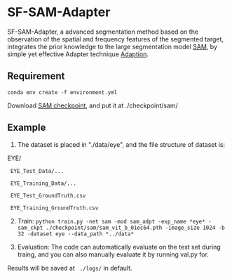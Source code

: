 # SF-SAM-Adapter

SF-SAM-Adapter, a advanced segmentation method based on the observation of the spatial and frequency features of the segmented target, integrates the prior knowledge to the large segmentation model [SAM](https://github.com/facebookresearch/segment-anything), by simple yet effective Adapter technique [Adaption](https://lightning.ai/pages/community/tutorial/lora-llm/).


## Requirement

``conda env create -f environment.yml``

Download [SAM checkpoint](https://dl.fbaipublicfiles.com/segment_anything/sam_vit_b_01ec64.pth), and put it at ./checkpoint/sam/

## Example

1. The dataset is placed in "./data/eye", and the file structure of dataset is:

EYE/

     EYE_Test_Data/...
     
     EYE_Training_Data/...
     
     EYE_Test_GroundTruth.csv
     
     EYE_Training_GroundTruth.csv
    
2. Train: ``python train.py -net sam -mod sam_adpt -exp_name *eye* -sam_ckpt ./checkpoint/sam/sam_vit_b_01ec64.pth -image_size 1024 -b 32 -dataset eye --data_path *../data*``
 

3. Evaluation: The code can automatically evaluate on the test set during traing, and you can also manually evaluate it by running val.py for.


Results will be saved at `` ./logs/`` in default.



